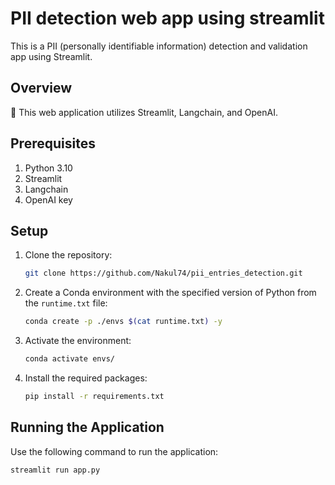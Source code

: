 # PII detection web app using streamlit

This is a PII (personally identifiable information) detection and validation app using Streamlit.

## Overview

🤖 This web application utilizes Streamlit, Langchain, and OpenAI.

## Prerequisites

1. Python 3.10
2. Streamlit
3. Langchain
4. OpenAI key

## Setup
1. Clone the repository:

    ```bash
    git clone https://github.com/Nakul74/pii_entries_detection.git
    ```

2. Create a Conda environment with the specified version of Python from the `runtime.txt` file:

    ```bash
    conda create -p ./envs $(cat runtime.txt) -y
    ```

3. Activate the environment:

    ```bash
    conda activate envs/
    ```

4. Install the required packages:

    ```bash
    pip install -r requirements.txt
    ```

## Running the Application

Use the following command to run the application:

```bash
streamlit run app.py
```
